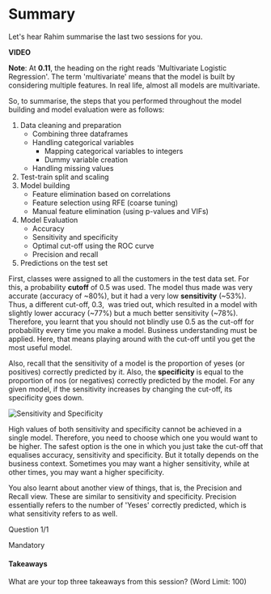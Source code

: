 # Summary

Let's hear Rahim summarise the last two sessions for you.

**VIDEO**

**Note**: At **0.11**, the heading on the right reads 'Multivariate Logistic Regression'. The term 'multivariate' means that the model is built by considering multiple features. In real life, almost all models are multivariate. 

So, to summarise, the steps that you performed throughout the model building and model evaluation were as follows:

1.  Data cleaning and preparation
    -   Combining three dataframes
    -   Handling categorical variables
        -   Mapping categorical variables to integers
        -   Dummy variable creation
    -   Handling missing values
2.  Test-train split and scaling
3.  Model building
    -   Feature elimination based on correlations
    -   Feature selection using RFE (coarse tuning)
    -   Manual feature elimination (using p-values and VIFs)
4.  Model Evaluation
    -   Accuracy
    -   Sensitivity and specificity
    -   Optimal cut-off using the ROC curve
    -   Precision and recall
5.  Predictions on the test set

First, classes were assigned to all the customers in the test data set. For this, a probability **cutoff** of 0.5 was used. The model thus made was very accurate (accuracy of ~80%), but it had a very low **sensitivity** (~53%). Thus, a different cut-off, 0.3,  was tried out, which resulted in a model with slightly lower accuracy (~77%) but a much better sensitivity (~78%). Therefore, you learnt that you should not blindly use 0.5 as the cut-off for probability every time you make a model. Business understanding must be applied. Here, that means playing around with the cut-off until you get the most useful model.

Also, recall that the sensitivity of a model is the proportion of yeses (or positives) correctly predicted by it. Also, the **specificity** is equal to the proportion of nos (or negatives) correctly predicted by the model. For any given model, if the sensitivity increases by changing the cut-off, its specificity goes down.

![Sensitivity and Specificity](https://cdn.upgrad.com/UpGrad/temp/c690b78e-0a8a-408a-af3f-903c5a10652c/Sensitivity%20and%20specificity.png)

High values of both sensitivity and specificity cannot be achieved in a single model. Therefore, you need to choose which one you would want to be higher. The safest option is the one in which you just take the cut-off that equalises accuracy, sensitivity and specificity. But it totally depends on the business context. Sometimes you may want a higher sensitivity, while at other times, you may want a higher specificity.

You also learnt about another view of things, that is, the Precision and Recall view. These are similar to sensitivity and specificity. Precision essentially refers to the number of 'Yeses' correctly predicted, which is what sensitivity refers to as well.

Question 1/1

Mandatory

#### Takeaways

What are your top three takeaways from this session? (Word Limit: 100)